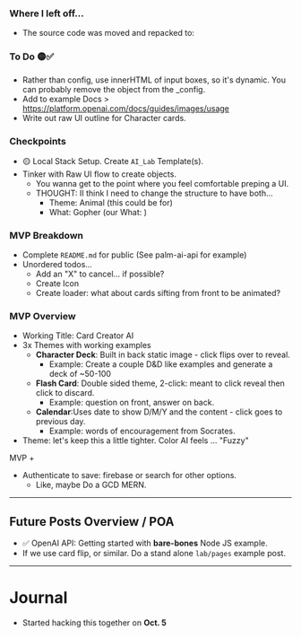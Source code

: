 ### Where I left off...

- The source code was moved and repacked to: 

### To  Do 🟡✅
- Rather than config, use innerHTML of input boxes, so it's dynamic. You can probably remove the object from the _config. 
- Add to example Docs > https://platform.openai.com/docs/guides/images/usage
- Write out raw UI outline for Character cards. 

### Checkpoints

- 🟡 Local Stack Setup. Create `AI_Lab` Template(s).
- Tinker with Raw UI flow to create objects.
  - You wanna get to the point where you feel comfortable preping a UI. 
  - THOUGHT: II think I need to change the structure to have both...
    - Theme: Animal (this could be for)
    - What: Gopher (our What: )

### MVP Breakdown

- Complete `README.md` for public (See palm-ai-api for example)
- Unordered todos...
  - Add an "X" to cancel... if possible?
  - Create Icon
  - Create loader: what about cards sifting from front to be animated? 


### MVP Overview

- Working Title: Card Creator AI
- 3x Themes with working examples
  - **Character Deck**: Built in back static image - click flips over to reveal. 
    - Example: Create a couple D&D like examples and generate a deck of ~50-100
  - **Flash Card**: Double sided theme, 2-click: meant to click reveal then click to discard. 
    - Example: question on front, answer on back. 
  - **Calendar**:Uses date to show D/M/Y and the content - click goes to previous day. 
    - Example: words of encouragement from Socrates. 
- Theme: let's keep this a little tighter. Color AI feels ... "Fuzzy" 

MVP + 

- Authenticate to save: firebase or search for other options. 
  - Like, maybe Do a GCD MERN.

----

## Future Posts Overview / POA

- ✅ OpenAI API: Getting started with **bare-bones** Node JS example.
- If we use card flip, or similar. Do a stand alone `lab/pages` example post. 

----

# Journal

- Started hacking this together on **Oct. 5**





